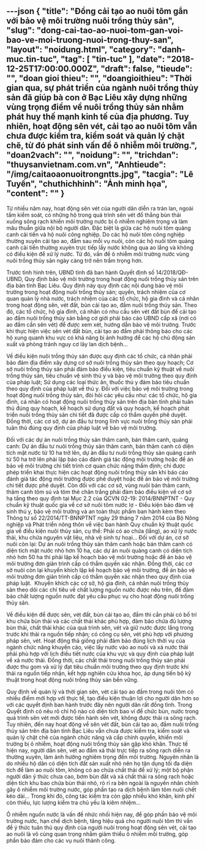 ---json
{
    "title": "Đồng cải tạo ao nuôi tôm gắn với bảo vệ môi trường nuôi trồng thủy sản",
    "slug": "dong-cai-tao-ao-nuoi-tom-gan-voi-bao-ve-moi-truong-nuoi-trong-thuy-san",
    "layout": "noidung.html",
    "category": "danh-muc.tin-tuc",
    "tag": [
        "tin-tuc"
    ],
    "date": "2018-12-25T17:00:00.000Z",
    "draft": false,
    "tieude": "",
    "doan gioi thieu": "",
    "doangioithieu": "Thời gian qua, sự phát triển của ngành nuôi trồng thủy sản đã giúp bà con ở Bạc Liêu xây dựng những vùng trọng điểm về nuôi trồng thủy sản nhằm phát huy thế mạnh kinh tế của địa phương. Tuy nhiên, hoạt động sên vét, cải tạo ao nuôi tôm vẫn chưa được kiểm tra, kiểm soát và quản lý chặt chẽ, từ đó phát sinh vấn đề ô nhiễm môi trường.",
    "doan2vach": "",
    "noidung": "",
    "trichdan": "thuysanvietnam.com.vn",
    "Anhtieude": "/img/caitaoaonuoitrongntts.jpg",
    "tacgia": "Lê Tuyến",
    "chuthichhinh": "Ảnh minh họa",
    "__content__": ""
}
---
<p>Từ nhiều năm nay, hoạt động s&ecirc;n v&eacute;t của người d&acirc;n diễn ra tr&agrave;n lan, ngo&agrave;i tầm kiểm so&aacute;t, c&oacute;&nbsp;những hộ trong qu&aacute; tr&igrave;nh s&ecirc;n v&eacute;t đổ thẳng b&ugrave;n thải xuống&nbsp;s&ocirc;ng rạch khiến m&ocirc;i trường nước bị &ocirc; nhiễm nghi&ecirc;m trọng v&agrave; l&agrave;m m&acirc;u thuẫn giữa nội bộ người d&acirc;n. Đặc biệt l&agrave; giữa c&aacute;c hộ nu&ocirc;i t&ocirc;m quảng canh cải tiến v&agrave; hộ nu&ocirc;i c&ocirc;ng nghiệp. Do c&aacute;c hộ nu&ocirc;i t&ocirc;m c&ocirc;ng nghiệp thường xuy&ecirc;n cải tạo ao, đầm sau mỗi vụ nu&ocirc;i, c&ograve;n c&aacute;c hộ nu&ocirc;i t&ocirc;m quảng canh cải tiến thường xuy&ecirc;n trực tiếp lấy nước kh&ocirc;ng qua ao lắng v&agrave; kh&ocirc;ng c&oacute; điều kiện để xử l&yacute; nước. Từ đ&oacute;, vấn đề &ocirc; nhiễm m&ocirc;i trường nước v&ugrave;ng nu&ocirc;i trồng thủy sản ng&agrave;y c&agrave;ng trở n&ecirc;n trầm trọng hơn.</p>

<p>Trước t&igrave;nh h&igrave;nh tr&ecirc;n, UBND tỉnh đ&atilde; ban h&agrave;nh Quyết định số 14/2018/QĐ-UBND, Quy định bảo vệ m&ocirc;i trường trong hoạt động nu&ocirc;i trồng thủy sản tr&ecirc;n địa b&agrave;n tỉnh Bạc Li&ecirc;u. Quy định n&agrave;y quy định c&aacute;c nội dung bảo vệ m&ocirc;i trường trong hoạt động nu&ocirc;i trồng thủy sản; quyền, tr&aacute;ch nhiệm của cơ quan quản l&yacute; nh&agrave; nước, tr&aacute;ch nhiệm của c&aacute;c tổ chức, hộ gia đ&igrave;nh v&agrave; c&aacute; nh&acirc;n trong hoạt động s&ecirc;n, v&eacute;t đất, b&ugrave;n cải tạo ao, đầm nu&ocirc;i trồng thủy sản. Theo đ&oacute;, c&aacute;c tổ chức, hộ gia đ&igrave;nh, c&aacute; nh&acirc;n c&oacute; nhu cầu s&ecirc;n v&eacute;t đất b&ugrave;n để cải tạo ao đầm nu&ocirc;i trồng thủy sản bằng cơ giới phải b&aacute;o c&aacute;o UBND cấp x&atilde; (nơi c&oacute; ao đầm cần s&ecirc;n v&eacute;t) để được xem x&eacute;t, hướng dẫn bảo vệ m&ocirc;i trường. Trước khi thực hiện việc s&ecirc;n v&eacute;t đất b&ugrave;n, cải tạo ao đầm phải th&ocirc;ng b&aacute;o cho c&aacute;c hộ xung quanh khu vực c&oacute; khả năng bị ảnh hưởng để c&aacute;c hộ chủ động sản xuất v&agrave; ph&ograve;ng tr&aacute;nh nguy cơ l&acirc;y lan dịch bệnh&hellip;</p>

<p>Về điều kiện nu&ocirc;i trồng thủy sản được quy định c&aacute;c tổ chức, c&aacute; nh&acirc;n phải bảo đảm địa điểm x&acirc;y dựng cơ sở nu&ocirc;i trồng thủy sản theo quy hoạch; Cơ sở nu&ocirc;i trồng thủy sản phải đảm bảo điều kiện, ti&ecirc;u chuẩn kỹ thuật về nu&ocirc;i trồng thủy sản, ti&ecirc;u chuẩn vệ sinh th&uacute; y v&agrave; bảo vệ m&ocirc;i trường theo quy định của ph&aacute;p luật; Sử dụng c&aacute;c loại thức ăn, thuốc th&uacute; y đảm bảo ti&ecirc;u chuẩn theo quy định của ph&aacute;p luật về th&uacute; y. Đối với việc bảo vệ m&ocirc;i trường trong hoạt động nu&ocirc;i trồng thủy sản, đ&ograve;i hỏi c&aacute;c y&ecirc;u cầu như: c&aacute;c tổ chức, hộ gia đ&igrave;nh, c&aacute; nh&acirc;n c&oacute; hoạt động nu&ocirc;i trồng thủy sản tr&ecirc;n địa b&agrave;n tỉnh phải tu&acirc;n thủ đ&uacute;ng quy hoạch, kế hoạch sử dụng đất v&agrave; quy hoạch, kế hoạch ph&aacute;t triển nu&ocirc;i trồng thủy sản chi tiết đ&atilde; được cấp c&oacute; thẩm quyền ph&ecirc; duyệt. Đồng thời, c&aacute;c cơ sở, dự &aacute;n đầu tư trong lĩnh vực nu&ocirc;i trồng thủy sản phải tu&acirc;n thủ đ&uacute;ng quy định của ph&aacute;p luật về bảo vệ m&ocirc;i trường. &nbsp;</p>

<p>Đối với c&aacute;c dự &aacute;n nu&ocirc;i trồng thủy sản th&acirc;m canh, b&aacute;n th&acirc;m canh, quảng canh: Dự &aacute;n đầu tư nu&ocirc;i trồng thủy sản th&acirc;m canh, b&aacute;n th&acirc;m canh c&oacute; diện t&iacute;ch mặt nước từ 10 ha trở l&ecirc;n, dự &aacute;n đầu tư nu&ocirc;i trồng thủy sản quảng canh từ 50 ha trở l&ecirc;n phải lập b&aacute;o c&aacute;o đ&aacute;nh gi&aacute; t&aacute;c động m&ocirc;i trường hoặc đề &aacute;n bảo vệ m&ocirc;i trường chi tiết tr&igrave;nh cơ quan chức năng thẩm định; chỉ được ph&eacute;p triển khai thực hiện c&aacute;c hoạt động nu&ocirc;i trồng thủy sản khi b&aacute;o c&aacute;o đ&aacute;nh gi&aacute; t&aacute;c động m&ocirc;i trường được ph&ecirc; duyệt hoặc đề &aacute;n bảo vệ m&ocirc;i trường chi tiết được ph&ecirc; duyệt. C&ograve;n đối với c&aacute;c cơ sở, v&ugrave;ng nu&ocirc;i b&aacute;n th&acirc;m canh, th&acirc;m canh t&ocirc;m s&uacute; v&agrave; t&ocirc;m thẻ ch&acirc;n trắng phải đảm bảo điều kiện về cơ sở hạ tầng theo quy định tại Mục 2.2 của QCVN 02-19: 2014/BNNPTNT - Quy chuẩn kỹ thuật quốc gia về cơ sở nu&ocirc;i t&ocirc;m nước lợ - Điều kiện bảo đảm vệ sinh th&uacute; y, bảo vệ m&ocirc;i trường v&agrave; an to&agrave;n thực phẩm ban h&agrave;nh k&egrave;m theo Th&ocirc;ng tư số&nbsp;22/2014/TT-BNNPTNT&nbsp;ng&agrave;y 29 th&aacute;ng 7 năm 2014 của Bộ N&ocirc;ng nghiệp v&agrave; Ph&aacute;t triển n&ocirc;ng th&ocirc;n về việc ban h&agrave;nh Quy chuẩn kỹ thuật quốc gia về điều kiện nu&ocirc;i thủy sản, cụ thể: Phải c&oacute; ao chứa&nbsp;(lắng),&nbsp;ao xử l&yacute; nước thải, khu chứa nguy&ecirc;n vật liệu, nh&agrave; vệ sinh tự hoại&hellip; Đối với dự &aacute;n, cơ sở nu&ocirc;i c&ograve;n lại: Dự &aacute;n nu&ocirc;i trồng thủy sản th&acirc;m canh hoặc b&aacute;n th&acirc;m canh c&oacute; diện t&iacute;ch mặt nước nhỏ hơn 10 ha, c&aacute;c dự &aacute;n nu&ocirc;i quảng canh c&oacute; diện t&iacute;ch nhỏ hơn 50 ha th&igrave; phải lập kế hoạch bảo vệ m&ocirc;i trường hoặc đề &aacute;n bảo vệ m&ocirc;i trường đơn giản tr&igrave;nh cấp c&oacute; thẩm quyền x&aacute;c nhận. Đồng thời, c&aacute;c cơ sở nu&ocirc;i c&ograve;n lại khuyến kh&iacute;ch lập kế hoạch bảo vệ m&ocirc;i trường, đề &aacute;n bảo vệ m&ocirc;i trường đơn giản tr&igrave;nh cấp c&oacute; thẩm quyền x&aacute;c nhận theo quy định của ph&aacute;p luật. &nbsp;Khuyến kh&iacute;ch c&aacute;c cơ sở, hộ gia đ&igrave;nh, c&aacute; nh&acirc;n nu&ocirc;i trồng thủy sản theo d&otilde;i c&aacute;c chỉ ti&ecirc;u về chất lượng nguồn nước được n&ecirc;u tr&ecirc;n, để đảm bảo chất lượng nguồn nước đạt y&ecirc;u cầu phục vụ cho hoạt động nu&ocirc;i trồng thủy sản.</p>

<p>Về điều kiện để được s&ecirc;n, v&eacute;t đất, b&ugrave;n cải tạo ao, đầm th&igrave; cần phải c&oacute; bố tr&iacute; khu chứa b&ugrave;n thải v&agrave; c&aacute;c chất thải kh&aacute;c ph&ugrave; hợp, đảm bảo chứa đủ lượng b&ugrave;n thải, chất thải kh&aacute;c của qu&aacute; tr&igrave;nh s&ecirc;n, v&eacute;t v&agrave; giữ nước được lắng trong trước khi thải ra nguồn tiếp nhận; c&oacute; c&ocirc;ng cụ s&ecirc;n, v&eacute;t ph&ugrave; hợp với phương ph&aacute;p s&ecirc;n, v&eacute;t. Hoạt động thả giống phải đảm bảo đ&uacute;ng lịch thời vụ của ng&agrave;nh chức năng khuyến c&aacute;o, việc lấy nước v&agrave;o ao nu&ocirc;i v&agrave; xả nước thải phải ph&ugrave; hợp với lịch điều tiết nước của khu vực v&agrave; quy định của ph&aacute;p luật về xả nước thải. Đồng thời, c&aacute;c chất thải trong nu&ocirc;i trồng thủy sản phải được thu gom v&agrave; xử l&yacute; đạt ti&ecirc;u chuẩn m&ocirc;i trường theo quy định trước khi thải ra nguồn tiếp nhận, kết hợp nghi&ecirc;n cứu khoa học, &aacute;p dụng tiến bộ kỹ thuật trong hoạt động nu&ocirc;i trồng thủy sản bền vững.</p>

<p>Quy định về quản l&yacute; v&agrave; thời gian s&ecirc;n, v&eacute;t cải tạo ao đầm trong nu&ocirc;i t&ocirc;m c&oacute; nhiều điểm mới hợp với thực tế, tạo điều kiện thuận lợi cho người d&acirc;n hơn so với c&aacute;c quyết định ban h&agrave;nh trước đ&acirc;y n&ecirc;n người d&acirc;n rất đồng t&igrave;nh. Trong Quyết định c&oacute; n&ecirc;u r&otilde; chỉ hộ n&agrave;o c&oacute; diện t&iacute;ch bao v&iacute; để chức b&ugrave;n, nước trong qu&aacute; tr&igrave;nh s&ecirc;n v&eacute;t mới được tiến h&agrave;nh s&ecirc;n v&eacute;t, kh&ocirc;ng được thải ra s&ocirc;ng rạch. Tuy nhi&ecirc;n, đến nay hoạt động về s&ecirc;n v&eacute;t đất, b&ugrave;n cải tạo ao, đầm nu&ocirc;i trồng thủy sản tr&ecirc;n địa b&agrave;n tỉnh Bạc Li&ecirc;u vẫn chưa được kiểm tra, kiểm so&aacute;t v&agrave; quản l&yacute; chặt chẽ của ng&agrave;nh chức năng v&agrave; cấp ch&iacute;nh quyền, khiến m&ocirc;i trường bị &ocirc; nhiễm, hoạt động nu&ocirc;i trồng thủy sản gặp kh&oacute; khăn. Thực tế hiện nay, người d&acirc;n s&ecirc;n, v&eacute;t ao đầm xả thải trực tiếp ra s&ocirc;ng rạch diễn ra thường xuy&ecirc;n, l&agrave;m ảnh hưởng nghi&ecirc;m trọng đến m&ocirc;i trường. Nguy&ecirc;n nh&acirc;n l&agrave; do nhiều hộ d&acirc;n c&oacute; diện t&iacute;ch đất sản xuất nhỏ n&ecirc;n họ tận dụng tối đa diện t&iacute;ch để l&agrave;m ao nu&ocirc;i t&ocirc;m, kh&ocirc;ng c&oacute; ao chứa chất thải để xử l&yacute;; một bộ phận người d&acirc;n &yacute; thức chưa cao, bơm b&ugrave;n đất v&agrave; xả chất thải ra s&ocirc;ng rạch hoặc diện t&iacute;ch khu bao chứa b&ugrave;n thải nhỏ, r&ograve; rỉ ra b&ecirc;n ngo&agrave;i l&agrave; nguy&ecirc;n nh&acirc;n ch&iacute;nh g&acirc;y &ocirc; nhiễm m&ocirc;i trường nước, g&oacute;p phần tạo ra dịch bệnh l&agrave;m t&ocirc;m nu&ocirc;i chết k&eacute;o d&agrave;i&hellip; Trong khi đ&oacute;, c&ocirc;ng t&aacute;c kiểm tra c&ograve;n gặp nhiều kh&oacute; khăn, kinh ph&iacute; c&ograve;n thiếu, lực lượng kiểm tra chủ yếu l&agrave; ki&ecirc;m nhiệm&hellip;</p>

<p>&Ocirc; nhiễm nguồn nước l&agrave; vấn đề nhức nhối hiện nay, để g&oacute;p phần bảo vệ m&ocirc;i trường nước, hạn chế dịch bệnh, tăng hiệu quả cho người nu&ocirc;i t&ocirc;m th&igrave; vấn đề &yacute; thức tu&acirc;n thủ quy định của người nu&ocirc;i trong hoạt động s&ecirc;n v&eacute;t, cải tạo ao nu&ocirc;i l&agrave; v&ocirc; c&ugrave;ng quan trọng nhằm giảm thiểu &ocirc; nhiễm m&ocirc;i trường, g&oacute;p phần bảo đảm cho c&aacute;c vụ nu&ocirc;i th&agrave;nh c&ocirc;ng.</p>
